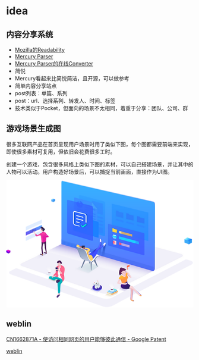 # idea

## 内容分享系统

* [Mozilla的Readability](https://github.com/mozilla/readability)
* [Mercury Parser](https://github.com/postlight/mercury-parser)
* [Mercury Parser的在线Converter](https://mercury.postlight.com/amp-converter/)
* 简悦
* Mercury看起来比简悦简洁，且开源，可以做参考
* 简单内容分享站点
* post列表：单篇、系列
* post：url、选择系列、转发人、时间、标签
* 技术类似于Pocket，但面向的场景不太相同，着重于分享：团队、公司、群

## 游戏场景生成图

很多互联网产品在首页呈现用户场景时用了类似下图，每个图都需要前端来实现，即使很多素材可复用，但依旧会花费很多工时。

创建一个游戏，包含很多风格上类似下图的素材，可以自己搭建场景，并让其中的人物可以活动。用户构造好场景后，可以捕捉当前画面，直接作为UI图。

![](images/index_14.png)

## weblin

[CN1662871A - 使访问相同网页的用户能够彼此通信 - Google Patent](https://patents.google.com/patent/CN1662871A/zh)

[weblin](https://www.weblin.io/)
